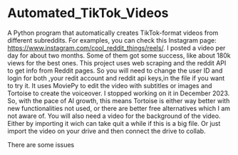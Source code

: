 # Automated_TikTok_Videos

A Python program that automatically creates TikTok-format videos from different subreddits.
For examples, you can check this Instagram page: https://www.instagram.com/cool_reddit_things/reels/. I posted a video per day for about two months. Some of them got some success, like about 180k views for the best ones.
This project uses web scraping and the reddit API to get info from Reddit pages. So you will need to change the user ID and login for both ,your redit account and reddit api keys,in the file if you want to try it. It uses MoviePy to edit the video with subtitles or images and Tortoise to create the voiceover.
I stopped working on it in December 2023. So, with the pace of AI growth, this means Tortoise is either way better with new functionalities not used, or there are better free alternatives which I am not aware of.
You will also need a video for the background of the video. Either by importing it wich can take quit a while if this is a big file. Or just import the video on your drive and then connect the drive to collab.

There are some issues
